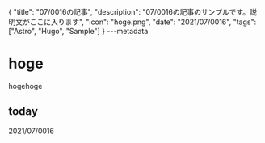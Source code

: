 {
  "title": "07/0016の記事",
  "description": "07/0016の記事のサンプルです。説明文がここに入ります",
  "icon": "hoge.png",
  "date": "2021/07/0016",
  "tags": ["Astro", "Hugo", "Sample"]
}
---metadata

# hoge
hogehoge

## today
2021/07/0016